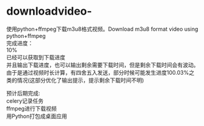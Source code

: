 # downloadvideo-
使用python+ffmpeg下载m3u8格式视频。Download m3u8 format video using python+ffmpeg  
完成进度：  
10%  
已经可以获取到下载进度  
并且输出下载进度，也可以输出剩余需要下载时间，但是剩余下载时间会有波动。  
由于是通过视频时长计算，有四舍五入发送，部分时候可能发生进度100.03%之类的情况(这部分优化了输出提示，提示剩余下载时间不明)  

预计后期完成:  
celery记录任务  
ffmpeg进行下载视频  
用Python打包成桌面应用  
